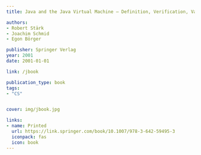 ```yaml
---
title: Java and the Java Virtual Machine — Definition, Verification, Validation 

authors:
- Robert Stärk
- Joachim Schmid
- Egon Börger

publisher: Springer Verlag 
year: 2001
date: 2001-01-01

link: /jbook

publication_type: book
tags: 
- "CS"


cover: img/jbook.jpg

links:
- name: Printed
  url: https://link.springer.com/book/10.1007/978-3-642-59495-3
  iconpack: fas
  icon: book
---
```

